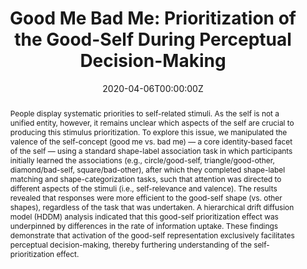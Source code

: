 ---
abstract: People display systematic priorities to self-related stimuli. As the self is not a unified entity, however, it remains unclear which aspects of the self are crucial to producing this stimulus prioritization. To explore this issue, we manipulated the valence of the self-concept (good me vs. bad me) — a core identity-based facet of the self — using a standard shape-label association task in which participants initially learned the associations (e.g., circle/good-self, triangle/good-other, diamond/bad-self, square/bad-other), after which they completed shape-label matching and shape-categorization tasks, such that attention was directed to different aspects of the stimuli (i.e., self-relevance and valence). The results revealed that responses were more efficient to the good-self shape (vs. other shapes), regardless of the task that was undertaken. A hierarchical drift diffusion model (HDDM) analysis indicated that this good-self prioritization effect was underpinned by differences in the rate of information uptake. These findings demonstrate that activation of the good-self representation exclusively facilitates perceptual decision-making, thereby furthering understanding of the self-prioritization effect.
authors:
- Hu, C-P.
- Lan, Y.
- Macrae, C. N.
- Sui, J
date: "2020-04-06T00:00:00Z"
doi: "10.1525/collabra.301"
featured: true
image:
  caption: 'Figure 3A'
  focal_point: ""
  preview_only: false
projects:
- Perceptual Positive Self Bias
publication: "*Collabra: Psychology, 6*(1), 20"
publication_short: ""
publication_types:
- "2"
publishDate: "2020-04-06T00:00:00Z"

title: "Good Me Bad Me: Prioritization of the Good-Self During Perceptual Decision-Making"
url_code: https://github.com/hcp4715/moralSelf_ddm
url_dataset: https://github.com/hcp4715/moralSelf_ddm
url_pdf: https://www.collabra.org/article/10.1525/collabra.301/
---